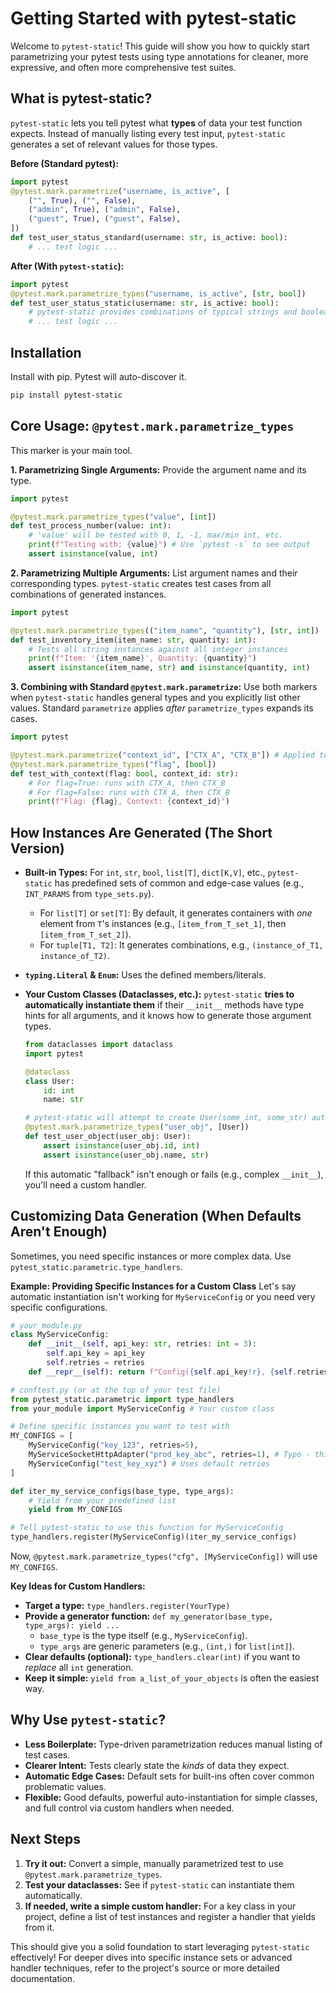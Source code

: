 # Getting Started with pytest-static

Welcome to `pytest-static`! This guide will show you how to quickly start parametrizing your pytest tests using type annotations for cleaner, more expressive, and often more comprehensive test suites.

## What is pytest-static?

`pytest-static` lets you tell pytest what **types** of data your test function expects. Instead of manually listing every test input, `pytest-static` generates a set of relevant values for those types.

**Before (Standard pytest):**

```python
import pytest
@pytest.mark.parametrize("username, is_active", [
    ("", True), ("", False),
    ("admin", True), ("admin", False),
    ("guest", True), ("guest", False),
])
def test_user_status_standard(username: str, is_active: bool):
    # ... test logic ...
```

**After (With `pytest-static`):**

```python
import pytest
@pytest.mark.parametrize_types("username, is_active", [str, bool])
def test_user_status_static(username: str, is_active: bool):
    # pytest-static provides combinations of typical strings and booleans
    # ... test logic ...
```

## Installation

Install with pip. Pytest will auto-discover it.

```bash
pip install pytest-static
```

## Core Usage: `@pytest.mark.parametrize_types`

This marker is your main tool.

**1. Parametrizing Single Arguments:**
Provide the argument name and its type.

```python
import pytest

@pytest.mark.parametrize_types("value", [int])
def test_process_number(value: int):
    # 'value' will be tested with 0, 1, -1, max/min int, etc.
    print(f"Testing with: {value}") # Use `pytest -s` to see output
    assert isinstance(value, int)
```

**2. Parametrizing Multiple Arguments:**
List argument names and their corresponding types. `pytest-static` creates test cases from all combinations of generated instances.

```python
import pytest

@pytest.mark.parametrize_types(("item_name", "quantity"), [str, int])
def test_inventory_item(item_name: str, quantity: int):
    # Tests all string instances against all integer instances
    print(f"Item: '{item_name}', Quantity: {quantity}")
    assert isinstance(item_name, str) and isinstance(quantity, int)
```

**3. Combining with Standard `@pytest.mark.parametrize`:**
Use both markers when `pytest-static` handles general types and you explicitly list other values. Standard `parametrize` applies _after_ `parametrize_types` expands its cases.

```python
import pytest

@pytest.mark.parametrize("context_id", ["CTX_A", "CTX_B"]) # Applied to each case from below
@pytest.mark.parametrize_types("flag", [bool])
def test_with_context(flag: bool, context_id: str):
    # For flag=True: runs with CTX_A, then CTX_B
    # For flag=False: runs with CTX_A, then CTX_B
    print(f"Flag: {flag}, Context: {context_id}")
```

## How Instances Are Generated (The Short Version)

- **Built-in Types:** For `int`, `str`, `bool`, `list[T]`, `dict[K,V]`, etc., `pytest-static` has predefined sets of common and edge-case values (e.g., `INT_PARAMS` from `type_sets.py`).
  - For `list[T]` or `set[T]`: By default, it generates containers with _one_ element from `T`'s instances (e.g., `[item_from_T_set_1]`, then `[item_from_T_set_2]`).
  - For `tuple[T1, T2]`: It generates combinations, e.g., `(instance_of_T1, instance_of_T2)`.
- **`typing.Literal` & `Enum`:** Uses the defined members/literals.
- **Your Custom Classes (Dataclasses, etc.):** `pytest-static` **tries to automatically instantiate them** if their `__init__` methods have type hints for all arguments, and it knows how to generate those argument types.

  ```python
  from dataclasses import dataclass
  import pytest

  @dataclass
  class User:
      id: int
      name: str

  # pytest-static will attempt to create User(some_int, some_str) automatically!
  @pytest.mark.parametrize_types("user_obj", [User])
  def test_user_object(user_obj: User):
      assert isinstance(user_obj.id, int)
      assert isinstance(user_obj.name, str)
  ```

  If this automatic "fallback" isn't enough or fails (e.g., complex `__init__`), you'll need a custom handler.

## Customizing Data Generation (When Defaults Aren't Enough)

Sometimes, you need specific instances or more complex data. Use `pytest_static.parametric.type_handlers`.

**Example: Providing Specific Instances for a Custom Class**
Let's say automatic instantiation isn't working for `MyServiceConfig` or you need very specific configurations.

```python
# your_module.py
class MyServiceConfig:
    def __init__(self, api_key: str, retries: int = 3):
        self.api_key = api_key
        self.retries = retries
    def __repr__(self): return f"Config({self.api_key!r}, {self.retries})"

# conftest.py (or at the top of your test file)
from pytest_static.parametric import type_handlers
from your_module import MyServiceConfig # Your custom class

# Define specific instances you want to test with
MY_CONFIGS = [
    MyServiceConfig("key_123", retries=5),
    MyServiceSocketHttpAdapter("prod_key_abc", retries=1), # Typo - this should be MyServiceConfig
    MyServiceConfig("test_key_xyz") # Uses default retries
]

def iter_my_service_configs(base_type, type_args):
    # Yield from your predefined list
    yield from MY_CONFIGS

# Tell pytest-static to use this function for MyServiceConfig
type_handlers.register(MyServiceConfig)(iter_my_service_configs)
```

Now, `@pytest.mark.parametrize_types("cfg", [MyServiceConfig])` will use `MY_CONFIGS`.

**Key Ideas for Custom Handlers:**

- **Target a type:** `type_handlers.register(YourType)`
- **Provide a generator function:** `def my_generator(base_type, type_args): yield ...`
  - `base_type` is the type itself (e.g., `MyServiceConfig`).
  - `type_args` are generic parameters (e.g., `(int,)` for `list[int]`).
- **Clear defaults (optional):** `type_handlers.clear(int)` if you want to _replace_ all `int` generation.
- **Keep it simple:** `yield from a_list_of_your_objects` is often the easiest way.

## Why Use `pytest-static`?

- **Less Boilerplate:** Type-driven parametrization reduces manual listing of test cases.
- **Clearer Intent:** Tests clearly state the _kinds_ of data they expect.
- **Automatic Edge Cases:** Default sets for built-ins often cover common problematic values.
- **Flexible:** Good defaults, powerful auto-instantiation for simple classes, and full control via custom handlers when needed.

## Next Steps

1.  **Try it out:** Convert a simple, manually parametrized test to use `@pytest.mark.parametrize_types`.
2.  **Test your dataclasses:** See if `pytest-static` can instantiate them automatically.
3.  **If needed, write a simple custom handler:** For a key class in your project, define a list of test instances and register a handler that yields from it.

This should give you a solid foundation to start leveraging `pytest-static` effectively! For deeper dives into specific instance sets or advanced handler techniques, refer to the project's source or more detailed documentation.
